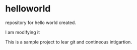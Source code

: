 # helloworld
repository for hello world created.

I am modifying it

This is a sample project to lear git and contineous intigartion.
